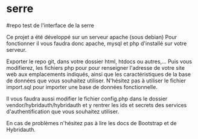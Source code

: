 # serre
#repo test de l'interface de la serre

Ce projet a été développé sur un serveur apache (sous debian)
Pour fonctionner il vous faudra donc apache, mysql et php d'installé sur votre serveur.

Exporter le repo git, dans votre dossier html, htdocs ou autres,...
Puis vous modifierez, les fichiers php pour pour renseigner l'adresse de votre site web aux emplacements indiqués, ainsi que les caractéristiques de la base de données que vous souhaitez utiliser. N'hésitez pas à utiliser le fichier import.sql pour importer une base de données fonctionnelle.

Il vous faudra aussi modifier le fichier config.php dans le dossier vendor/hybridauth/hybridauth et y rentrer les ids et secrets des services d'authentification que vous souhaitez utiliser. 

En cas de problèmes n'hésitez pas à lire les docs de Bootstrap et de Hybridauth.

